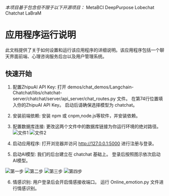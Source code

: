 *本项目基于包含但不限于以下开源项目：*
MetaBCI
DeepPurpose
Lobechat
Chatchat
LaBraM

# 应用程序运行说明

此文档提供了关于如何设置和运行该应用程序的详细说明。该应用程序包括一个聊天界面前端、心理咨询服务后台以及用户管理系统。

## 快速开始

1. 配置ZhipuAI API Key:
   打开 demos/chat_demos/Langchain-Chatchat/libs/chatchat-server/chatchat/server/api_server/chat_routes.py 文件。
   在第74行位置填入你的ZhipuAI API Key。
   启动后请确保选择模型为 chatchat。

2. 安装前端依赖:
   安装 npm 或 cnpm,node.js等软件，并安装依赖。

3. 配置数据库连接:
   更改这两个文件中的数据库链接为你运行环境的绝对路径。
   ![文件1](https://github.com/garveyMui/MetaBCI/blob/master/images/img1.png)
![文件2](https://github.com/garveyMui/MetaBCI/blob/master/images/img2.png)
4. 启动应用程序:
   打开浏览器并访问 http://127.0.0.1:5000 进行注册与登录。

5. 启动AI模型:
   我们的后台建立在 chatchat 基础上。
   登录后按照图示依次启动AI模型。
   
![第一步](https://github.com/garveyMui/MetaBCI/blob/master/images/img3.png)
![第二步](https://github.com/garveyMui/MetaBCI/blob/master/images/img4.png)
![第三步](https://github.com/garveyMui/MetaBCI/blob/master/images/img5.png)
![第四步](https://github.com/garveyMui/MetaBCI/blob/master/images/img6.png)

6. 情感识别:
   用户登录后会开启情感接收端口。
   运行 Online_emotion.py 文件进行情感识别。
